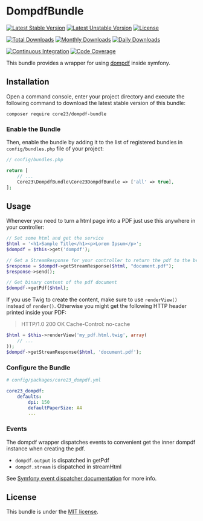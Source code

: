 DompdfBundle
============
[![Latest Stable Version](https://poser.pugx.org/core23/dompdf-bundle/v/stable)](https://packagist.org/packages/core23/dompdf-bundle)
[![Latest Unstable Version](https://poser.pugx.org/core23/dompdf-bundle/v/unstable)](https://packagist.org/packages/core23/dompdf-bundle)
[![License](https://poser.pugx.org/core23/dompdf-bundle/license)](LICENSE.md)

[![Total Downloads](https://poser.pugx.org/core23/dompdf-bundle/downloads)](https://packagist.org/packages/core23/dompdf-bundle)
[![Monthly Downloads](https://poser.pugx.org/core23/dompdf-bundle/d/monthly)](https://packagist.org/packages/core23/dompdf-bundle)
[![Daily Downloads](https://poser.pugx.org/core23/dompdf-bundle/d/daily)](https://packagist.org/packages/core23/dompdf-bundle)

[![Continuous Integration](https://github.com/core23/DompdfBundle/workflows/Continuous%20Integration/badge.svg)](https://github.com/core23/DompdfBundle/actions)
[![Code Coverage](https://codecov.io/gh/core23/DompdfBundle/branch/master/graph/badge.svg)](https://codecov.io/gh/core23/DompdfBundle)

This bundle provides a wrapper for using [dompdf] inside symfony.

## Installation

Open a command console, enter your project directory and execute the following command to download the latest stable version of this bundle:

```
composer require core23/dompdf-bundle
```

### Enable the Bundle

Then, enable the bundle by adding it to the list of registered bundles in `config/bundles.php` file of your project:

```php
// config/bundles.php

return [
    // ...
    Core23\DompdfBundle\Core23DompdfBundle => ['all' => true],
];
```

## Usage

Whenever you need to turn a html page into a PDF just use this anywhere in your controller:

```php
// Set some html and get the service
$html = '<h1>Sample Title</h1><p>Lorem Ipsum</p>';
$dompdf = $this->get('dompdf');

// Get a StreamResponse for your controller to return the pdf to the browser
$response = $dompdf->getStreamResponse($html, "document.pdf");
$response->send();

// Get binary content of the pdf document
$dompdf->getPdf($html);
```

If you use Twig to create the content, make sure to use `renderView()` instead of `render()`.
Otherwise you might get the following HTTP header printed inside your PDF:
> HTTP/1.0 200 OK Cache-Control: no-cache

```php
$html = $this->renderView('my_pdf.html.twig', array(
    // ...
));
$dompdf->getStreamResponse($html, 'document.pdf');
```

### Configure the Bundle

```yaml
# config/packages/core23_dompdf.yml

core23_dompdf:
    defaults:
        dpi: 150
        defaultPaperSize: A4
        ...
```

### Events

The dompdf wrapper dispatches events to convenient get the inner dompdf instance when creating the pdf.
- `dompdf.output` is dispatched in getPdf
- `dompdf.stream` is dispatched in streamHtml

See [Symfony event dispatcher documentation](https://symfony.com/doc/current/event_dispatcher.html) for more info.

## License

This bundle is under the [MIT license](LICENSE.md).

[dompdf]: https://github.com/dompdf/dompdf
